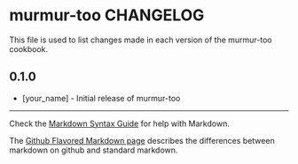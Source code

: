 murmur-too CHANGELOG
====================

This file is used to list changes made in each version of the murmur-too cookbook.

0.1.0
-----
- [your_name] - Initial release of murmur-too

- - -
Check the [Markdown Syntax Guide](http://daringfireball.net/projects/markdown/syntax) for help with Markdown.

The [Github Flavored Markdown page](http://github.github.com/github-flavored-markdown/) describes the differences between markdown on github and standard markdown.
